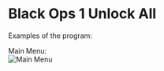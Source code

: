 # Black Ops 1 Unlock All

Examples of the program:

Main Menu: <br/>
![Main Menu](https://i.imgur.com/9cFSGPr.png)

